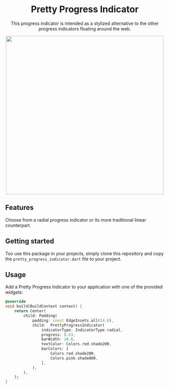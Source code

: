 <div align="center">

# Pretty Progress Indicator

This progress indicator is intended as a stylized alternative to the other progress indicators floating around the web.
    
<img height="500" src="https://user-images.githubusercontent.com/7101404/160982328-8a587ffa-beb3-4ee7-8981-f4ed538ac014.gif" />

</div>

## Features

Choose from a radial progress indicator or its more traditional linear counterpart.

<!-- Include gifs -->

## Getting started

Too use this package in your projects, simply clone this repository and copy the `pretty_progress_indicator.dart` file to your project.

<!-- Add this package to your Flutter project by including the following line under the `dependencies` section of its `pubspec.yaml`:
```yaml
pretty_progress_indicator: ^0.0.1
```

or run the following command from the project's root folder:
```bash
flutter pub add pretty_progress_indicator
``` -->

## Usage

Add a Pretty Progress Indicator to your application with one of the provided widgets:

```dart
@override
void build(BuildContext context) {
    return Center(
        child: Padding(
            padding: const EdgeInsets.all(24.0),
            child:  PrettyProgressIndicator(
                indicatorType: IndicatorType.radial,
                progress: 0.63,
                barWidth: 20.0,
                textColor: Colors.red.shade200,
                barColors: [
                    Colors.red.shade200,
                    Colors.pink.shade800,
                ],
            ),
        ),
    );
}
```
